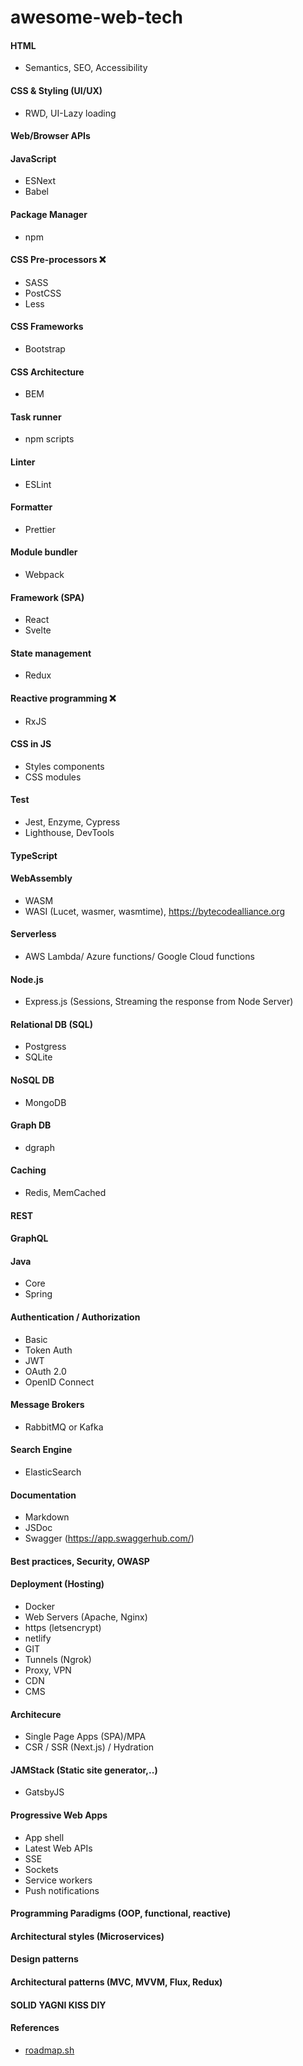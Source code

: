 # awesome-web-tech

#### HTML 
* Semantics, SEO, Accessibility

#### CSS & Styling (UI/UX) 
* RWD, UI-Lazy loading

#### Web/Browser APIs

#### JavaScript
* ESNext
* Babel

#### Package Manager
* npm

#### CSS Pre-processors ❌
* SASS
* PostCSS
* Less

#### CSS Frameworks
* Bootstrap

#### CSS Architecture
* BEM

#### Task runner 
* npm scripts

#### Linter
* ESLint

#### Formatter
* Prettier

#### Module bundler
* Webpack

#### Framework (SPA)
* React
* Svelte

#### State management
* Redux

#### Reactive programming ❌
* RxJS

#### CSS in JS
* Styles components
* CSS modules

#### Test
* Jest, Enzyme, Cypress
* Lighthouse, DevTools

#### TypeScript

#### WebAssembly
* WASM
* WASI (Lucet, wasmer, wasmtime), https://bytecodealliance.org

#### Serverless
* AWS Lambda/ Azure functions/ Google Cloud functions

#### Node.js 
* Express.js (Sessions, Streaming the response from Node Server)

#### Relational DB (SQL)
* Postgress
* SQLite

#### NoSQL DB
* MongoDB

#### Graph DB
* dgraph

#### Caching 
* Redis, MemCached

#### REST

#### GraphQL

#### Java
* Core
* Spring

#### Authentication / Authorization
* Basic
* Token Auth
* JWT
* OAuth 2.0
* OpenID Connect

#### Message Brokers
* RabbitMQ or Kafka

#### Search Engine
* ElasticSearch

#### Documentation
* Markdown
* JSDoc
* Swagger (https://app.swaggerhub.com/)

#### Best practices, Security, OWASP

#### Deployment (Hosting)

* Docker
* Web Servers (Apache, Nginx)
* https (letsencrypt)
* netlify
* GIT
* Tunnels (Ngrok)
* Proxy, VPN
* CDN
* CMS

#### Architecure

* Single Page Apps (SPA)/MPA
* CSR / SSR (Next.js) / Hydration

#### JAMStack (Static site generator,..)
* GatsbyJS

#### Progressive Web Apps 
* App shell
* Latest Web APIs
* SSE 
* Sockets 
* Service workers
* Push notifications

#### Programming Paradigms (OOP, functional, reactive)

#### Architectural styles (Microservices)

#### Design patterns

#### Architectural patterns (MVC, MVVM, Flux, Redux)

#### SOLID YAGNI KISS DIY

#### References
* [roadmap.sh](https://roadmap.sh)
